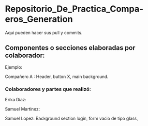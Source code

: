 # Repositorio_De_Practica_Compa-eros_Generation
Aqui pueden hacer sus pull y commits. 


## Componentes o secciones elaboradas por colaborador:

Ejemplo: 

Compañero A : Header, button X, main background.

### Colaboradores y partes que realizó:

Erika Diaz: 

Samuel Martinez: 

Samuel Lopez: Background section login, form vacio de tipo glass,
